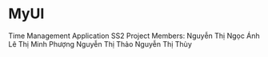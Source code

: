 # MyUI
Time Management Application
SS2 Project 
Members:
  Nguyễn Thị Ngọc Ánh
  Lê Thị Minh Phượng
  Nguyễn Thị Thảo
  Nguyễn Thị Thùy

